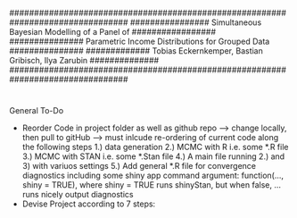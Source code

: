 ################################################################################
################ Simultaneous Bayesian Modelling of a Panel of #################
############### Parametric Income Distributions for Grouped Data ###############
############# Tobias Eckernkemper, Bastian Gribisch, Ilya Zarubin ##############
################################################################################
#
#
#
#
#
General To-Do
- Reorder Code in project folder as well as github repo
  --> change locally, then pull to gitHub
  --> must inlcude re-ordering of current code along the following steps 
  1.) data generation
  2.) MCMC with R i.e. some *.R file
  3.) MCMC with STAN i.e. some *.Stan file
  4.) A main file running 2.) and 3) with variuos settings
  5.) Add general *.R file for convergence diagnostics including some shiny app
  command argument: function(..., shiny = TRUE), where shiny = TRUE 
  runs shinyStan, but when false, ... runs nicely output diagnostics
- Devise Project according to 7 steps:
#
#
#
#
#